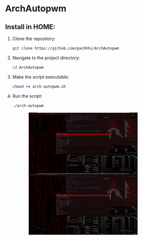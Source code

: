 
# ArchAutopwm

## Install in HOME:

1. Clone the repository:
   ```bash
   git clone https://github.com/pachhhi/ArchAutopwm
   ```

2. Navigate to the project directory:
   ```bash
   cd ArchAutopwm
   ```

3. Make the script executable:
   ```bash
   chmod +x arch-autopwm.sh
   ```

4. Run the script:
   ```bash
   ./arch-autopwm
   ```

<div style="display: flex; flex-direction: column; align-items: center;">
  <img src="screenshot/ArchAutopwm1.png" style="width: 70%;" />
  <img src="screenshot/ArchAutopwm2.png" style="width: 70%;" />
</div>

   
